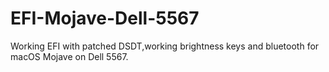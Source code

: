 # EFI-Mojave-Dell-5567
Working EFI with patched DSDT,working brightness keys and bluetooth for macOS Mojave on Dell 5567.
